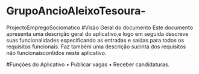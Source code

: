 # GrupoAncioAleixoTesoura-
ProjectoEmpregoSociomatico
#Visão Geral do documento 
Este documento apresenta uma descrição geral do aplicativo,e logo em seguida descreve suas funcionalidades especificando as entradas e saídas para todos os requisitos funcionais. Faz também uma descrição sucinta dos requisitos não funcionaiscontidos neste aplicativo.

#Funções do Aplicativo •	Publicar vagas •	Receber candidaturas.
